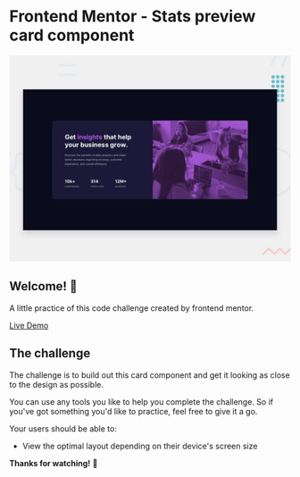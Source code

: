 # Frontend Mentor - Stats preview card component

![Design preview for the Stats preview card component coding challenge](./design/desktop-preview.jpg)

## Welcome! 👋

A little practice of this code challenge created by frontend mentor.

[Live Demo](https://stats-card-component-weld.vercel.app) 


## The challenge

The challenge is to build out this card component and get it looking as close to the design as possible.

You can use any tools you like to help you complete the challenge. So if you've got something you'd like to practice, feel free to give it a go.

Your users should be able to:

- View the optimal layout depending on their device's screen size


**Thanks for watching!** 🚀
